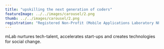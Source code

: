 ```yaml
---
title: "upskilling the next generation of coders"
featureImage: ../../images/carousel/2.png
thumb: ../../images/carousel/2.png
registration: "Registered Non-Profit (Mobile Applications Laboratory NPC) & Level 1 B-BBEE Skills & ESD Provider"
---
```


mLab nurtures tech-talent, accelerates start-ups and creates technologies for social change.
